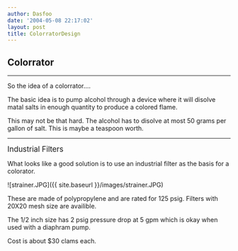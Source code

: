 ```yaml
---
author: Dasfoo
date: '2004-05-08 22:17:02'
layout: post
title: ColorratorDesign
---
```


## Colorrator
----

So the idea of a colorrator....

The basic idea is to pump alcohol through a device where it will disolve matal salts in enough quantity to produce a colored flame.

This may not be that hard.  The alcohol has to disolve at most 50 grams per gallon of salt.  This is maybe a teaspoon worth.

----
<big>Industrial Filters</big>

What looks like a good solution is to use an industrial filter as the basis for a colorator. 

![strainer.JPG]({{ site.baseurl }}/images/strainer.JPG)

These are made of polypropylene and are rated for 125 psig.  Filters with 20X20 mesh size are availible.

The 1/2 inch size has 2 psig pressure drop at 5 gpm which is okay when used with a diaphram pump.

Cost is about $30 clams each.


